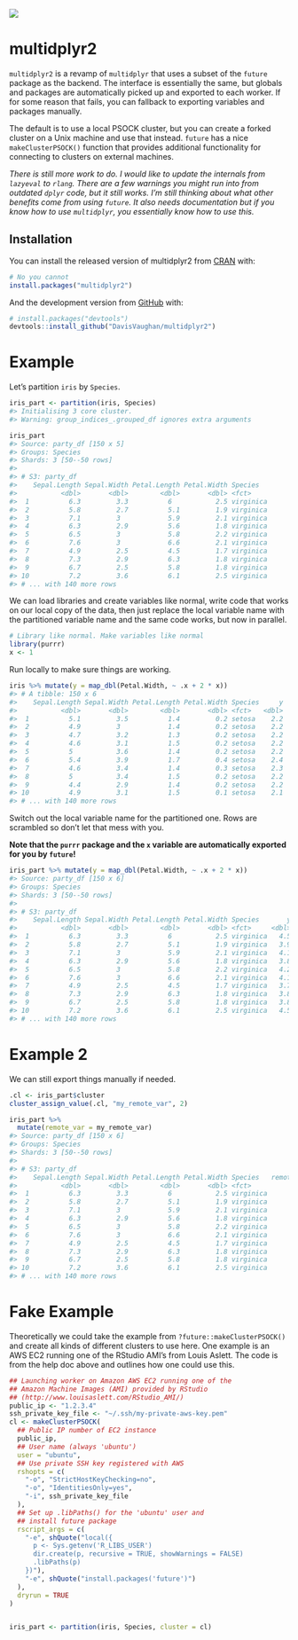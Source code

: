 
<!-- README.md is generated from README.Rmd. Please edit that file -->

![](https://img.shields.io/badge/lifecycle-experimental-brightgreen.svg)

# multidplyr2

`multidplyr2` is a revamp of `multidplyr` that uses a subset of the
`future` package as the backend. The interface is essentially the same,
but globals and packages are automatically picked up and exported to
each worker. If for some reason that fails, you can fallback to
exporting variables and packages manually.

The default is to use a local PSOCK cluster, but you can create a forked
cluster on a Unix machine and use that instead. `future` has a nice
`makeClusterPSOCK()` function that provides additional functionality for
connecting to clusters on external machines.

*There is still more work to do. I would like to update the internals
from `lazyeval` to `rlang`. There are a few warnings you might run into
from outdated `dplyr` code, but it still works. I’m still thinking about
what other benefits come from using `future`. It also needs
documentation but if you know how to use `multidplyr`, you essentially
know how to use this.*

## Installation

You can install the released version of multidplyr2 from
[CRAN](https://CRAN.R-project.org) with:

``` r
# No you cannot
install.packages("multidplyr2")
```

And the development version from [GitHub](https://github.com/) with:

``` r
# install.packages("devtools")
devtools::install_github("DavisVaughan/multidplyr2")
```

# Example

Let’s partition `iris` by `Species`.

``` r
iris_part <- partition(iris, Species)
#> Initialising 3 core cluster.
#> Warning: group_indices_.grouped_df ignores extra arguments

iris_part
#> Source: party_df [150 x 5]
#> Groups: Species
#> Shards: 3 [50--50 rows]
#> 
#> # S3: party_df
#>    Sepal.Length Sepal.Width Petal.Length Petal.Width Species  
#>           <dbl>       <dbl>        <dbl>       <dbl> <fct>    
#>  1          6.3         3.3          6           2.5 virginica
#>  2          5.8         2.7          5.1         1.9 virginica
#>  3          7.1         3            5.9         2.1 virginica
#>  4          6.3         2.9          5.6         1.8 virginica
#>  5          6.5         3            5.8         2.2 virginica
#>  6          7.6         3            6.6         2.1 virginica
#>  7          4.9         2.5          4.5         1.7 virginica
#>  8          7.3         2.9          6.3         1.8 virginica
#>  9          6.7         2.5          5.8         1.8 virginica
#> 10          7.2         3.6          6.1         2.5 virginica
#> # ... with 140 more rows
```

We can load libraries and create variables like normal, write code that
works on our local copy of the data, then just replace the local
variable name with the partitioned variable name and the same code
works, but now in parallel.

``` r
# Library like normal. Make variables like normal
library(purrr)
x <- 1
```

Run locally to make sure things are working.

``` r
iris %>% mutate(y = map_dbl(Petal.Width, ~ .x + 2 * x))
#> # A tibble: 150 x 6
#>    Sepal.Length Sepal.Width Petal.Length Petal.Width Species     y
#>           <dbl>       <dbl>        <dbl>       <dbl> <fct>   <dbl>
#>  1          5.1         3.5          1.4         0.2 setosa    2.2
#>  2          4.9         3            1.4         0.2 setosa    2.2
#>  3          4.7         3.2          1.3         0.2 setosa    2.2
#>  4          4.6         3.1          1.5         0.2 setosa    2.2
#>  5          5           3.6          1.4         0.2 setosa    2.2
#>  6          5.4         3.9          1.7         0.4 setosa    2.4
#>  7          4.6         3.4          1.4         0.3 setosa    2.3
#>  8          5           3.4          1.5         0.2 setosa    2.2
#>  9          4.4         2.9          1.4         0.2 setosa    2.2
#> 10          4.9         3.1          1.5         0.1 setosa    2.1
#> # ... with 140 more rows
```

Switch out the local variable name for the partitioned one. Rows are
scrambled so don’t let that mess with you.

**Note that the `purrr` package and the `x` variable are automatically
exported for you by `future`\!**

``` r
iris_part %>% mutate(y = map_dbl(Petal.Width, ~ .x + 2 * x))
#> Source: party_df [150 x 6]
#> Groups: Species
#> Shards: 3 [50--50 rows]
#> 
#> # S3: party_df
#>    Sepal.Length Sepal.Width Petal.Length Petal.Width Species       y
#>           <dbl>       <dbl>        <dbl>       <dbl> <fct>     <dbl>
#>  1          6.3         3.3          6           2.5 virginica   4.5
#>  2          5.8         2.7          5.1         1.9 virginica   3.9
#>  3          7.1         3            5.9         2.1 virginica   4.1
#>  4          6.3         2.9          5.6         1.8 virginica   3.8
#>  5          6.5         3            5.8         2.2 virginica   4.2
#>  6          7.6         3            6.6         2.1 virginica   4.1
#>  7          4.9         2.5          4.5         1.7 virginica   3.7
#>  8          7.3         2.9          6.3         1.8 virginica   3.8
#>  9          6.7         2.5          5.8         1.8 virginica   3.8
#> 10          7.2         3.6          6.1         2.5 virginica   4.5
#> # ... with 140 more rows
```

# Example 2

We can still export things manually if needed.

``` r
.cl <- iris_part$cluster
cluster_assign_value(.cl, "my_remote_var", 2)

iris_part %>%
  mutate(remote_var = my_remote_var)
#> Source: party_df [150 x 6]
#> Groups: Species
#> Shards: 3 [50--50 rows]
#> 
#> # S3: party_df
#>    Sepal.Length Sepal.Width Petal.Length Petal.Width Species   remote_var
#>           <dbl>       <dbl>        <dbl>       <dbl> <fct>          <dbl>
#>  1          6.3         3.3          6           2.5 virginica          2
#>  2          5.8         2.7          5.1         1.9 virginica          2
#>  3          7.1         3            5.9         2.1 virginica          2
#>  4          6.3         2.9          5.6         1.8 virginica          2
#>  5          6.5         3            5.8         2.2 virginica          2
#>  6          7.6         3            6.6         2.1 virginica          2
#>  7          4.9         2.5          4.5         1.7 virginica          2
#>  8          7.3         2.9          6.3         1.8 virginica          2
#>  9          6.7         2.5          5.8         1.8 virginica          2
#> 10          7.2         3.6          6.1         2.5 virginica          2
#> # ... with 140 more rows
```

# Fake Example

Theoretically we could take the example from
`?future::makeClusterPSOCK()` and create all kinds of different clusters
to use here. One example is an AWS EC2 running one of the RStudio AMI’s
from Louis Aslett. The code is from the help doc above and outlines how
one could use this.

``` r
## Launching worker on Amazon AWS EC2 running one of the
## Amazon Machine Images (AMI) provided by RStudio
## (http://www.louisaslett.com/RStudio_AMI/)
public_ip <- "1.2.3.4"
ssh_private_key_file <- "~/.ssh/my-private-aws-key.pem"
cl <- makeClusterPSOCK(
  ## Public IP number of EC2 instance
  public_ip,
  ## User name (always 'ubuntu')
  user = "ubuntu",
  ## Use private SSH key registered with AWS
  rshopts = c(
    "-o", "StrictHostKeyChecking=no",
    "-o", "IdentitiesOnly=yes",
    "-i", ssh_private_key_file
  ),
  ## Set up .libPaths() for the 'ubuntu' user and
  ## install future package
  rscript_args = c(
    "-e", shQuote("local({
      p <- Sys.getenv('R_LIBS_USER')
      dir.create(p, recursive = TRUE, showWarnings = FALSE)
      .libPaths(p)
    })"),
    "-e", shQuote("install.packages('future')")
  ),
  dryrun = TRUE
)


iris_part <- partition(iris, Species, cluster = cl)
```
